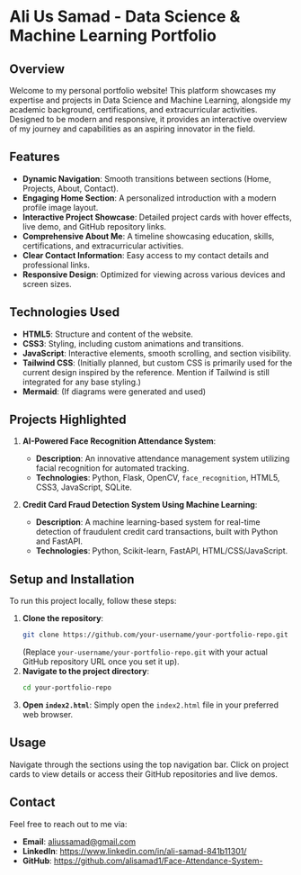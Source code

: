 # Ali Us Samad - Data Science & Machine Learning Portfolio

## Overview

Welcome to my personal portfolio website! This platform showcases my expertise and projects in Data Science and Machine Learning, alongside my academic background, certifications, and extracurricular activities. Designed to be modern and responsive, it provides an interactive overview of my journey and capabilities as an aspiring innovator in the field.

## Features

*   **Dynamic Navigation**: Smooth transitions between sections (Home, Projects, About, Contact).
*   **Engaging Home Section**: A personalized introduction with a modern profile image layout.
*   **Interactive Project Showcase**: Detailed project cards with hover effects, live demo, and GitHub repository links.
*   **Comprehensive About Me**: A timeline showcasing education, skills, certifications, and extracurricular activities.
*   **Clear Contact Information**: Easy access to my contact details and professional links.
*   **Responsive Design**: Optimized for viewing across various devices and screen sizes.

## Technologies Used

*   **HTML5**: Structure and content of the website.
*   **CSS3**: Styling, including custom animations and transitions.
*   **JavaScript**: Interactive elements, smooth scrolling, and section visibility.
*   **Tailwind CSS**: (Initially planned, but custom CSS is primarily used for the current design inspired by the reference. Mention if Tailwind is still integrated for any base styling.)
*   **Mermaid**: (If diagrams were generated and used)

## Projects Highlighted

1.  **AI-Powered Face Recognition Attendance System**:
    *   **Description**: An innovative attendance management system utilizing facial recognition for automated tracking.
    *   **Technologies**: Python, Flask, OpenCV, `face_recognition`, HTML5, CSS3, JavaScript, SQLite.

2.  **Credit Card Fraud Detection System Using Machine Learning**:
    *   **Description**: A machine learning-based system for real-time detection of fraudulent credit card transactions, built with Python and FastAPI.
    *   **Technologies**: Python, Scikit-learn, FastAPI, HTML/CSS/JavaScript.

## Setup and Installation

To run this project locally, follow these steps:

1.  **Clone the repository**:
    ```bash
    git clone https://github.com/your-username/your-portfolio-repo.git
    ```
    (Replace `your-username/your-portfolio-repo.git` with your actual GitHub repository URL once you set it up).
2.  **Navigate to the project directory**:
    ```bash
    cd your-portfolio-repo
    ```
3.  **Open `index2.html`**:
    Simply open the `index2.html` file in your preferred web browser.

## Usage

Navigate through the sections using the top navigation bar. Click on project cards to view details or access their GitHub repositories and live demos.


## Contact

Feel free to reach out to me via:
*   **Email**: aliussamad@gmail.com
*   **LinkedIn**: https://www.linkedin.com/in/ali-samad-841b11301/
*   **GitHub**:  https://github.com/alisamad1/Face-Attendance-System-
